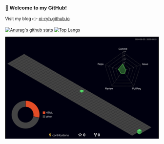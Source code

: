 ### 👋 Welcome to my GitHub!

Visit my blog 👉 [oi-ryh.github.io](https://oi-ryh.github.io)

[![Anurag's github stats](https://github-readme-stats.vercel.app/api?username=oi-RYH&show_icons=true&theme=tokyonight&hide_border=true&bg_color=0e1116)](https://github.com/anuraghazra/github-readme-stats)
[![Top Langs](https://github-readme-stats.vercel.app/api/top-langs/?username=oi-RYH&layout=compact&theme=tokyonight&hide_border=true&bg_color=0e1116)](https://github.com/anuraghazra/github-readme-stats)

<!--
**oi-RYH/oi-RYH** is a ✨ _special_ ✨ repository because its `README.md` (this file) appears on your GitHub profile.

Here are some ideas to get you started:

- 🔭 I’m currently working on ...
- 🌱 I’m currently learning ...
- 👯 I’m looking to collaborate on ...
- 🤔 I’m looking for help with ...
- 💬 Ask me about ...
- 📫 How to reach me: ...
- 😄 Pronouns: ...
- ⚡ Fun fact: ...
-->

![3D 기여도](./profile-3d-contrib/profile-night-green.svg)
